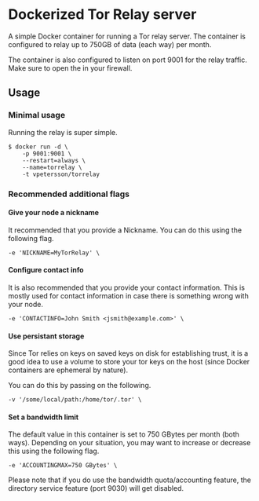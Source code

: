 # Dockerized Tor Relay server

A simple Docker container for running a Tor relay server. The container is configured to relay up to 750GB of data (each way) per month.

The container is also configured to listen on port 9001 for the relay traffic. Make sure to open the in your firewall.

## Usage

### Minimal usage

Running the relay is super simple.

    $ docker run -d \
        -p 9001:9001 \
        --restart=always \
        --name=torrelay \
        -t vpetersson/torrelay

### Recommended additional flags

#### Give your node a nickname

It recommended that you provide a Nickname. You can do this using the following flag.

    -e 'NICKNAME=MyTorRelay' \

#### Configure contact info

It is also recommended that you provide your contact information. This is mostly used for contact information in case there is something wrong with your node.

    -e 'CONTACTINFO=John Smith <jsmith@example.com>' \

#### Use persistant storage

Since Tor relies on keys on saved keys on disk for establishing trust, it is a good idea to use a volume to store your tor keys on the host (since Docker containers are ephemeral by nature).

You can do this by passing on the following.

    -v '/some/local/path:/home/tor/.tor' \


#### Set a bandwidth limit

The default value in this container is set to 750 GBytes per month (both ways). Depending on your situation, you may want to increase or decrease this using the following flag.

    -e 'ACCOUNTINGMAX=750 GBytes' \

Please note that if you do use the bandwidth quota/accounting feature, the directory service feature (port 9030) will get disabled.
